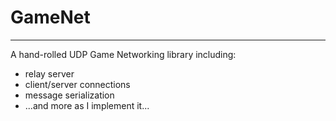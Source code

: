 # GameNet

---

A hand-rolled UDP Game Networking library including:
- relay server
- client/server connections
- message serialization
- ...and more as I implement it...
